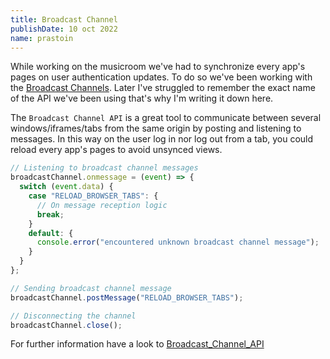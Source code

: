```yaml
---
title: Broadcast Channel
publishDate: 10 oct 2022
name: prastoin
---
```


While working on the musicroom we've had to synchronize every app's pages on user authentication updates.
To do so we've been working with the [Broadcast Channels](https://developer.mozilla.org/en-US/docs/Web/API/BroadcastChannel). Later I've struggled to remember the exact name of the API we've been using that's why I'm writing it down here.

The `Broadcast Channel API` is a great tool to communicate between several windows/iframes/tabs from the same origin by posting and listening to messages.
In this way on the user log in nor log out from a tab, you could reload every app's pages to avoid unsynced views.

```ts
// Listening to broadcast channel messages
broadcastChannel.onmessage = (event) => {
  switch (event.data) {
    case "RELOAD_BROWSER_TABS": {
      // On message reception logic
      break;
    }
    default: {
      console.error("encountered unknown broadcast channel message");
    }
  }
};

// Sending broadcast channel message
broadcastChannel.postMessage("RELOAD_BROWSER_TABS");

// Disconnecting the channel
broadcastChannel.close();
```

For further information have a look to [Broadcast_Channel_API](https://developer.mozilla.org/en-US/docs/Web/API/Broadcast_Channel_API)

